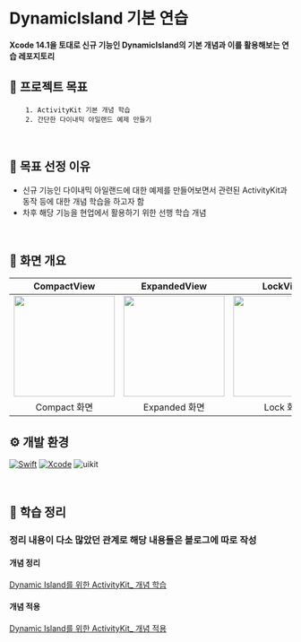 # DynamicIsland 기본 연습

**Xcode 14.1을 토대로 신규 기능인 DynamicIsland의 기본 개념과 이를 활용해보는 연습 레포지토리**
<br>

## 🎯 프로젝트 목표

```
    1. ActivityKit 기본 개념 학습
    2. 간단한 다이내믹 아일랜드 예제 만들기
```
<br>

## 🙊 목표 선정 이유
- 신규 기능인 다이내믹 아일랜드에 대한 예제를 만들어보면서 관련된 ActivityKit과 동작 등에 대한 개념 학습을 하고자 함
- 차후 해당 기능을 현업에서 활용하기 위한 선행 학습 개념

<br>

## 📝 화면 개요
|   CompactView    |   ExpandedView   |   LockView   |
| :----------: | :--------: | :--------: |
| <img src="https://user-images.githubusercontent.com/44107696/207230718-bae0286c-820e-4d38-995f-776ed6b1b009.gif" width="180"> | <img src="https://user-images.githubusercontent.com/44107696/207229001-dcf4a156-3a36-4c62-8891-d9ee5cc7e582.gif" width="180"> | <img src="https://user-images.githubusercontent.com/44107696/207229055-8b0c5514-d275-4a37-b6b4-707bb14174a6.gif" width="180"> |
|   Compact 화면    |   Expanded 화면   |   Lock 화면   |

## ⚙️ 개발 환경


[![Swift](https://img.shields.io/badge/swift-v5.6.1-orange?logo=swift)](https://developer.apple.com/kr/swift/)
[![Xcode](https://img.shields.io/badge/xcode-v14.1-blue?logo=xcode)](https://developer.apple.com/kr/xcode/)
<img src="https://img.shields.io/badge/UIkit-000000?style=flat&logo=UIkit" alt="uikit" maxWidth="100%">


<br>

## 🌟 학습 정리
### 정리 내용이 다소 많았던 관계로 해당 내용들은 블로그에 따로 작성

#### 개념 정리
[Dynamic Island를 위한 ActivityKit_ 개념 학습](https://velog.io/@wnsxor1993/Dynamic-Island%EB%A5%BC-%EC%9C%84%ED%95%9C-ActivityKit-%EA%B0%9C%EB%85%90-%ED%95%99%EC%8A%B5)

#### 개념 적용
[Dynamic Island를 위한 ActivityKit_ 개념 적용](https://velog.io/@wnsxor1993/Dynamic-Island%EB%A5%BC-%EC%9C%84%ED%95%9C-ActivityKit-%EA%B0%9C%EB%85%90-%EC%A0%81%EC%9A%A9)

